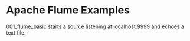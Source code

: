 Apache Flume Examples
=====================

[001_flume_basic](./001_flume_basic) starts a source listening at localhost:9999 and echoes a text file. 


